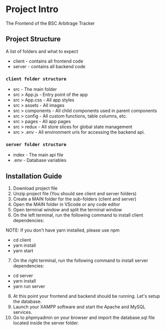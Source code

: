 # Project Intro

The Frontend of the BSC Arbitrage Tracker

## Project Structure

A list of folders and what to expect

- client - contains all frontend code
- server - contains all backend code

### `client folder structure`

- src - The main folder
- src > App.js - Entry point of the app
- src > App.css - All app styles
- src > assets - All images
- src > components - All child components used in parent components
- src > config - All custom functions, table columns, etc.
- src > pages - All app pages
- src > redux - All store slices for global state management
- src > .env - All environment urls for accessing the backend api.

### `server folder structure`

- index - The main api file
- .env - Database variables

## Installation Guide

1. Download project file
2. Unzip project file (You should see client and server folders)
3. Create a MAIN folder for the sub-folders (client and server)
4. Open the MAIN folder in VScode or any code editor
5. Open terminal window and split the terminal window
6. On the left terminal, run the following command to install client dependencies:

NOTE: If you don't have yarn installed, please use npm

- cd client
- yarn install
- yarn start

7. On the right terminal, run the following command to install server dependencies:

- cd server
- yarn install
- yarn run server

8. At this point your frontend and backend should be running. Let's setup the database.
9. Launch your XAMPP software and start the Apache and MySQL services.
10. Go to phpmyadmin on your browser and import the database.sql file located inside the server folder.
